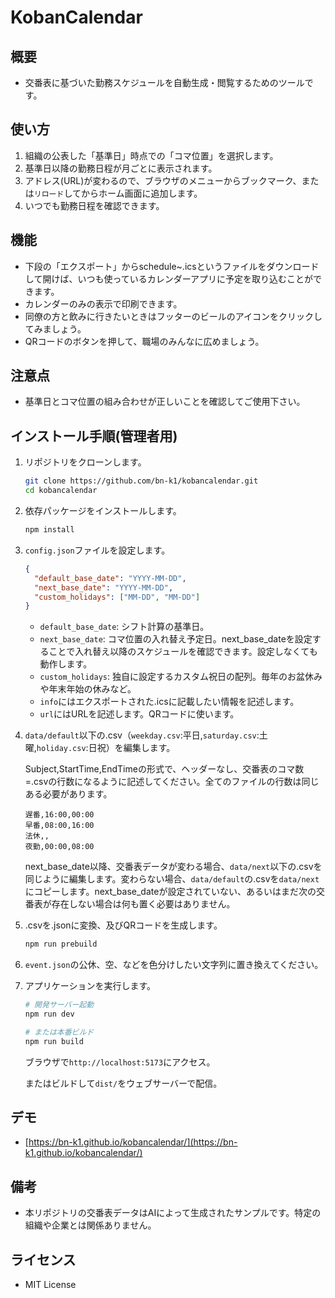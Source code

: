 # KobanCalendar

## 概要

- 交番表に基づいた勤務スケジュールを自動生成・閲覧するためのツールです。

## 使い方

1. 組織の公表した「基準日」時点での「コマ位置」を選択します。
2. 基準日以降の勤務日程が月ごとに表示されます。
3. アドレス(URL)が変わるので、ブラウザのメニューからブックマーク、または`リロード`してからホーム画面に追加します。
4. いつでも勤務日程を確認できます。

## 機能

- 下段の「エクスポート」からschedule~.icsというファイルをダウンロードして開けば、いつも使っているカレンダーアプリに予定を取り込むことができます。
- カレンダーのみの表示で印刷できます。
- 同僚の方と飲みに行きたいときはフッターのビールのアイコンをクリックしてみましょう。
- QRコードのボタンを押して、職場のみんなに広めましょう。

## 注意点

- 基準日とコマ位置の組み合わせが正しいことを確認してご使用下さい。

## インストール手順(管理者用)

1. リポジトリをクローンします。

   ```bash
   git clone https://github.com/bn-k1/kobancalendar.git
   cd kobancalendar
   ```

2. 依存パッケージをインストールします。

   ```bash
   npm install
   ```

3. `config.json`ファイルを設定します。

   ```json
   {
     "default_base_date": "YYYY-MM-DD",
     "next_base_date": "YYYY-MM-DD",
     "custom_holidays": ["MM-DD", "MM-DD"]
   }
   ```

   - `default_base_date`: シフト計算の基準日。
   - `next_base_date`: コマ位置の入れ替え予定日。next_base_dateを設定することで入れ替え以降のスケジュールを確認できます。設定しなくても動作します。
   - `custom_holidays`: 独自に設定するカスタム祝日の配列。毎年のお盆休みや年末年始の休みなど。
   - `info`にはエクスポートされた.icsに記載したい情報を記述します。
   - `url`にはURLを記述します。QRコードに使います。

4. `data/default`以下の.csv（`weekday.csv`:平日,`saturday.csv`:土曜,`holiday.csv`:日祝）を編集します。

   Subject,StartTime,EndTimeの形式で、ヘッダーなし、交番表のコマ数=.csvの行数になるように記述してください。全てのファイルの行数は同じある必要があります。

   ```csv
   遅番,16:00,00:00
   早番,08:00,16:00
   法休,,
   夜勤,00:00,08:00
   ```

   next_base_date以降、交番表データが変わる場合、`data/next`以下の.csvを同じように編集します。変わらない場合、`data/default`の.csvを`data/next`にコピーします。next_base_dateが設定されていない、あるいはまだ次の交番表が存在しない場合は何も置く必要はありません。

5. .csvを.jsonに変換、及びQRコードを生成します。

   ```bash
   npm run prebuild
   ```

6. `event.json`の公休、空、などを色分けしたい文字列に置き換えてください。

7. アプリケーションを実行します。

   ```bash
   # 開発サーバー起動
   npm run dev

   # または本番ビルド
   npm run build
   ```

   ブラウザで`http://localhost:5173`にアクセス。

   またはビルドして`dist/`をウェブサーバーで配信。

## デモ

- [https://bn-k1.github.io/kobancalendar/](https://bn-k1.github.io/kobancalendar/)

## 備考

- 本リポジトリの交番表データはAIによって生成されたサンプルです。特定の組織や企業とは関係ありません。

## ライセンス

- MIT License
